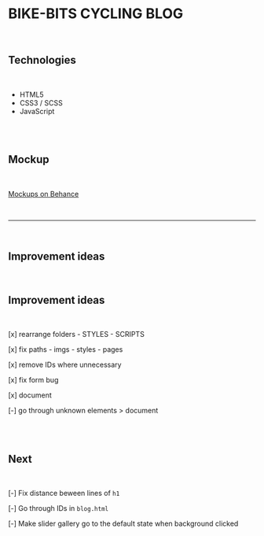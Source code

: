 # BIKE-BITS CYCLING BLOG

<br>

## Technologies

<br>

- HTML5
- CSS3 / SCSS
- JavaScript

<br><br>

## Mockup

<br>

[Mockups on Behance](https://www.behance.net/gallery/130790147/CYCLING-BLOG)

<br><hr /><br>

## Improvement ideas

<br>

## Improvement ideas

<br>

[x] rearrange folders
    - STYLES
    - SCRIPTS

[x] fix paths
    - imgs
    - styles
    - pages

[x] remove IDs where unnecessary

[x] fix form bug

[x] document

[-] go through unknown elements > document

<br><br>

## Next

<br>

[-] Fix distance beween lines of `h1`

[-] Go through IDs in `blog.html`

[-] Make slider gallery go to the default state when background clicked